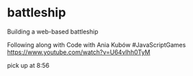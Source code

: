 # battleship
Building a web-based battleship

Following along with Code with Ania Kubów #JavaScriptGames
https://www.youtube.com/watch?v=U64vIhh0TyM

pick up at 8:56